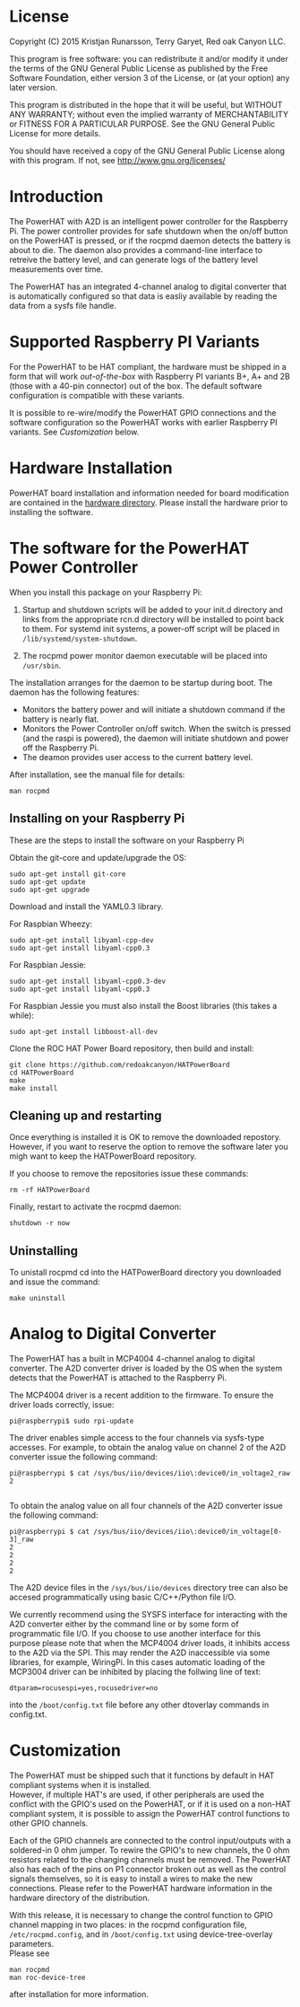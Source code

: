 
License
=======
Copyright (C) 2015  Kristjan Runarsson, Terry Garyet, Red oak Canyon LLC.

This program is free software: you can redistribute it and/or modify
it under the terms of the GNU General Public License as published by
the Free Software Foundation, either version 3 of the License, or
(at your option) any later version.

This program is distributed in the hope that it will be useful,
but WITHOUT ANY WARRANTY; without even the implied warranty of
MERCHANTABILITY or FITNESS FOR A PARTICULAR PURPOSE.  See the
GNU General Public License for more details.

You should have received a copy of the GNU General Public License
along with this program.  If not, see <http://www.gnu.org/licenses/>

Introduction
============
The PowerHAT with A2D is an intelligent power controller for the Raspberry Pi.  The power
controller provides for safe shutdown when the on/off button on the PowerHAT is pressed,
or if the rocpmd daemon detects the battery is about to die.  The daemon also provides
a command-line interface to retreive the battery level, and can generate logs of the
battery level measurements over time.

The PowerHAT has an integrated 4-channel analog to digital converter that is automatically
configured so that data is easliy available by reading the data from a sysfs file handle.

Supported Raspberry PI Variants
===============================
For the PowerHAT to be HAT compliant, the hardware must be shipped in a form that will work *out-of-the-box* with
Raspberry PI variants B+, A+ and 2B (those with a 40-pin connector) out of the box. The default software
configuration is compatible with these variants.

It is possible to re-wire/modify the PowerHAT GPIO connections and the software
configuration so the PowerHAT works with earlier Raspberry PI variants.   See *Customization* below.

Hardware Installation
=====================
PowerHAT board installation and information needed for board modification are contained in
the [hardware directory](./hardware/PowerHATHardwareRef.pdf). Please install the hardware prior to 
installing the software.

The software for the PowerHAT Power Controller
=============================================
When you install this package on your Raspberry Pi: 

1. Startup and shutdown scripts will be added to your init.d directory and links
   from the appropriate rcn.d directory will be installed to point back to them. For
   systemd init systems, a power-off script will be placed in `/lib/systemd/system-shutdown`.

2. The rocpmd power monitor daemon executable will be placed into `/usr/sbin`.

The installation arranges for the daemon to be startup during boot.  The daemon has the following
features:

* Monitors the battery power and will initiate a shutdown command if the 
  battery is nearly flat.  
* Monitors the Power Controller on/off switch. When the switch is pressed 
  (and the raspi is powered), the daemon will initiate shutdown and power off 
  the Raspberry Pi.
* The deamon provides user access to the current battery level.  

After installation, see the manual file for details:

```
man rocpmd 
```

Installing on your Raspberry Pi
---------------------------------
These are the steps to install the software on your Raspberry Pi

Obtain the git-core and update/upgrade the OS:
```
sudo apt-get install git-core
sudo apt-get update
sudo apt-get upgrade
```
Download and install the YAML0.3 library. 

For Raspbian Wheezy:
```
sudo apt-get install libyaml-cpp-dev
sudo apt-get install libyaml-cpp0.3
```
For Raspbian Jessie:
```
sudo apt-get install libyaml-cpp0.3-dev
sudo apt-get install libyaml-cpp0.3
```

For Raspbian Jessie you must also install the Boost libraries (this takes a while):
```
sudo apt-get install libboost-all-dev
```
Clone the ROC HAT Power Board repository, then build and install:
```
git clone https://github.com/redoakcanyon/HATPowerBoard
cd HATPowerBoard
make
make install
```

Cleaning up and restarting
--------------------------
Once everything is installed it is OK to remove the downloaded repostory. 
However, if you want to reserve the option to remove the software later 
you migh want to keep the HATPowerBoard repository. 

If you choose to remove the repositories issue these commands: 
``` 
rm -rf HATPowerBoard
```

Finally, restart to activate the rocpmd daemon:
```
shutdown -r now
```
Uninstalling
------------
To unistall rocpmd cd into the HATPowerBoard directory you downloaded and 
issue the command:
```
make uninstall
```
Analog to Digital Converter
===========================
The PowerHAT has a built in MCP4004 4-channel analog to digital converter. The A2D converter
driver is loaded by the OS when the system detects that the PowerHAT is attached to the Raspberry Pi.

The MCP4004 driver is a recent addition to the firmware. To ensure the driver loads correctly, issue:

```
pi@raspberrypi$ sudo rpi-update
```

The driver enables simple access to the four channels via sysfs-type accesses.  For example,
to obtain the analog value on channel 2 of the A2D converter issue the following command:

```
pi@raspberrypi $ cat /sys/bus/iio/devices/iio\:device0/in_voltage2_raw
2


```
To obtain the analog value on all four channels of the A2D converter issue the following command:
```
pi@raspberrypi $ cat /sys/bus/iio/devices/iio\:device0/in_voltage[0-3]_raw
2
2
2
2

```

The A2D device files in the `/sys/bus/iio/devices` directory tree can also be accesed programmatically 
using basic C/C++/Python file I/O.

We currently recommend using the SYSFS interface for interacting with the A2D converter either by the 
command line or by some form of programmatic file I/O. If you choose to use another interface for this 
purpose please note that when the MCP4004 driver loads, it inhibits access to the A2D via the SPI. This 
may render the A2D inaccessible via some libraries, for example, WiringPi. In this cases automatic 
loading of the MCP3004 driver can be inhibited by placing the follwing line of text:

```
dtparam=rocusespi=yes,rocusedriver=no 
```
into the `/boot/config.txt` file before any other dtoverlay commands in config.txt.  


Customization
=============
The PowerHAT must be shipped such that it functions by default in HAT compliant systems when it is installed.  
However, if multiple HAT's are used, if other peripherals are used the conflict with the GPIO's
used on the PowerHAT, or if it is used on a non-HAT compliant system, it is possible to assign the 
PowerHAT control functions to other GPIO channels. 

Each of the GPIO channels are connected to the control input/outputs with a soldered-in 
0 ohm jumper.  To rewire the GPIO's to new channels, the 0 ohm resistors related to the
changing channels must be removed. The PowerHAT also has each of the pins on P1 connector broken out as well
as the control signals themselves, so it is easy to install a wires to make the new connections. 
Please refer to the PowerHAT hardware information in the hardware directory of the distribution.

With this release, it is necessary to change the control function to GPIO channel mapping in two places: in the 
rocpmd configuration file, `/etc/rocpmd.config`, and in `/boot/config.txt` using device-tree-overlay parameters.  
Please see 

```
man rocpmd 
man roc-device-tree
```
after installation for more information.

